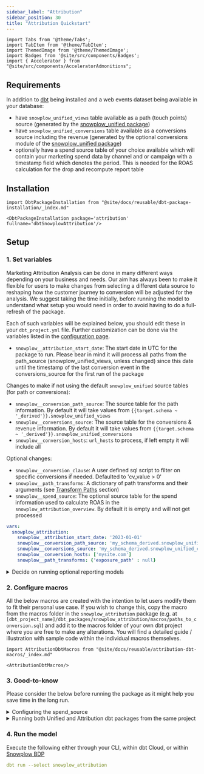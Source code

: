 ```yaml
---
sidebar_label: "Attribution"
sidebar_position: 30
title: "Attribution Quickstart"
---
```


```mdx-code-block
import Tabs from '@theme/Tabs';
import TabItem from '@theme/TabItem';
import ThemedImage from '@theme/ThemedImage';
import Badges from '@site/src/components/Badges';
import { Accelerator } from "@site/src/components/AcceleratorAdmonitions";
```

## Requirements

In addition to [dbt](https://github.com/dbt-labs/dbt) being installed and a web events dataset being available in your database:

- have `snowplow_unified_views` table available as a path (touch points) source (generated by the [snowplow_unified package](/docs/modeling-your-data/modeling-your-data-with-dbt/dbt-models/dbt-unified-data-model/index.md))
- have `snowplow_unified_conversions` table available as a conversions source including the revenue (generated by the optional conversions module of the [snowplow_unified package](/docs/modeling-your-data/modeling-your-data-with-dbt/dbt-models/dbt-unified-data-model/index.md))
- optionally have a spend source table of your choice available which will contain your marketing spend data by channel and or campaign with a timestamp field which denotes the period. This is needed for the ROAS calculation for the drop and recompute report table

## Installation

```mdx-code-block
import DbtPackageInstallation from "@site/docs/reusable/dbt-package-installation/_index.md"

<DbtPackageInstallation package='attribution' fullname='dbtSnowplowAttribution'/>
```

## Setup

### 1. Set variables

Marketing Attribution Analysis can be done in many different ways depending on your business and needs. Our aim has always been to make it flexible for users to make changes from selecting a different data source to reshaping how the customer journey to conversion will be adjusted for the analysis. We suggest taking the time initially, before running the model to understand what setup you would need in order to avoid having to do a full-refresh of the package.

Each of such variables will be explained below, you should edit these in your `dbt_project.yml` file. Further customization can be done via the variables listed in the [configuration page](/docs/modeling-your-data/modeling-your-data-with-dbt/dbt-configuration/attribution/index.mdx).

- `snowplow__attribution_start_date`: The start date in UTC for the package to run. Please bear in mind it will process all paths from the path_source (snowplow_unified_views, unless changed) since this date until the timestamp of the last conversion event in the conversions_source for the first run of the package

Changes to make if not using the default `snowplow_unified` source tables (for path or conversions):
- `snowplow__conversion_path_source`: The source table for the path information. By default it will take values from `{{target.schema ~ '_derived'}}.snowplow_unified_views`
- `snowplow__conversions_source`: The source table for the conversions & revenue information. By default it will take values from `{{target.schema ~ '_derived'}}.snowplow_unified_conversions`
- `snowplow__conversion_hosts`: `url_hosts` to process, if left empty it will include all

Optional changes:
- `snowplow__conversion_clause`: A user defined sql script to filter on specific conversions if needed. Defaulted to 'cv_value > 0'
- `snowplow__path_transforms`: A dictionary of path transforms and their arguments (see [Transform Paths](/docs/modeling-your-data/modeling-your-data-with-dbt/dbt-models/dbt-attribution-data-model/index.md#transform-paths) section)
- `snowplow__spend_source`: The optional source table for the spend information used to calculate ROAS in the `snowplow_attribution_overview`. By default it is empty and will not get processed


```yml title="dbt_project.yml"
vars:
  snowplow_attribution:
    snowplow__attribution_start_date: '2023-01-01'
    snowplow__conversion_path_source: 'my_schema_derived.snowplow_unified_views'
    snowplow__conversions_source: 'my_schema_derived.snowplow_unified_conversions'
    snowplow__conversion_hosts: ['mysite.com']
    snowplow__path_transforms: {'exposure_path' : null}
```
<details>
    <summary>Decide on running optional reporting models</summary>

By default the package creates a View used for BI reporting called `snowplow__enable_attribution_overview`. In case you would like to use the [Attribution Modeling Data App](https://deploy-preview-817--snowplow-docs.netlify.app/docs/data-apps/attribution-modeling/), this is not required to be enabled as app will take care of querying this data for you directly.

There is also a `snowplow__enable_paths_to_non_conversion` variable to produce a drop and recompute table for more advanced analysis which is disabled by default. The data app does not yet support recreating the same data, therefore, it needs to be enabled by setting the default variable to `true`.
</details>


### 2. Configure macros

All the below macros are created with the intention to let users modify them to fit their personal use case. If you wish to change this, copy the macro from the macros folder in the `snowplow_attribution` package (e.g. at `[dbt_project_name]/dbt_packages/snowplow_attribution/macros/paths_to_conversion.sql`) and add it to the macros folder of your own dbt project where you are free to make any alterations. You will find a detailed guide / illustration with sample code within the individual macros themselves.

```mdx-code-block
import AttributionDbtMacros from "@site/docs/reusable/attribution-dbt-macros/_index.md"

<AttributionDbtMacros/>
```

### 3. Good-to-know
Please consider the below before running the package as it might help you save time in the long run.

<details>
    <summary>Configuring the spend_source</summary>

To make setting up your attribution modeling package easier, we provided a `snowplow__spend_source` variable which you can use to directly reference a table or view where you store information about your marketing spends. We suggest you just create a view on top of your existing table, making sure you have the following fields in place:

- a timestamp field called `spend_tstamp`
- a varchar/text field callled `channel`
- a varchar/text field callled `channel`
- a numeric field called `spend`

Your channel and spend data will be summed separately in the `attribution_overview` so it should not matter how you structure your data, it is fine to have channel twice for the same period even but do keep in mind that the model will not apply any deduplication.

</details>

<details>
    <summary>Running both Unified and Attribution dbt packages from the same project</summary>
Although auto-deployed packages managed via Console run in separate projects, for others there may be use cases when it is more practical to run both the [Unified Digital](/docs/modeling-your-data/modeling-your-data-with-dbt/dbt-models/dbt-unified-data-model/index.md) and Attribution dbt packages from the same project. We purposefully did not directly link the two packages and this method of running is non-standard but there is a way to make it work. When specifying the sources just make sure you change the default source references to: ref('')  instead of hard coding the schema.table_name for these variables:

```yml
snowplow__conversion_path_source: "{{ ref(snowplow_unified_views') }}"
snowplow__conversions_source: "{{ ref('snowplow_unified_conversions' }}"
```

Keep in mind that the manifest tables are still not linked, therefore both projects' statefulness is dictated by their own set of tables and values.
</details>



### 4. Run the model

Execute the following either through your CLI, within dbt Cloud, or within [Snowplow BDP](/docs/modeling-your-data/running-data-models-via-snowplow-bdp/dbt/index.md)

```yml
dbt run --select snowplow_attribution
```



